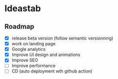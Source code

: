 # Ideastab

## Roadmap
- [x] release beta version (follow semantic versionning)
- [x] work on landing page
- [x] Google analytics
- [x] Improve UI design and animations
- [x] Improve SEO
- [ ] Improve performance
- [ ] CD (auto deployment wth github action)
